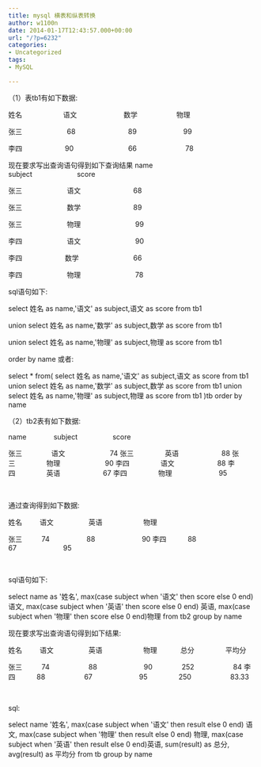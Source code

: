 ```yaml
---
title: mysql 横表和纵表转换
author: w1100n
date: 2014-01-17T12:43:57.000+00:00
url: "/?p=6232"
categories:
- Uncategorized
tags:
- MySQL

---
```

（1）表tb1有如下数据: 

 姓名                     语文                        数学                    物理

 张三                       68                           89                        99

 李四                      90                            66                         78 

现在要求写出查询语句得到如下查询结果  name                    subject                       score

 张三                       语文                           68

 张三                       数学                           89

 张三                       物理                            99

 李四                       语文                            90

李四                      数学                            66

李四                       物理                            78 

sql语句如下: 

select 姓名 as name,'语文' as subject,语文 as score from tb1

union select 姓名 as name,'数学' as subject,数学 as score from tb1

union  select 姓名 as name,'物理' as subject,物理 as score from tb1

 order by name 
或者: 


select * from(
 select 姓名 as name,'语文' as subject,语文 as score from tb1
 union
 select 姓名 as name,'数学' as subject,数学 as score from tb1
 union
 select 姓名 as name,'物理' as subject,物理 as score from tb1
 )tb
 order by name


（2）tb2表有如下数据: 


name              subject                  score


张三               语文                       74
 张三                英语                      88
 张三                物理                       90
 李四                语文                      88
 李四                英语                      67
 李四                物理                        95


 


通过查询得到如下数据: 


姓名         语文                  英语                     物理


张三          74                   88                        90
 李四           88                    67                        95


 


sql语句如下: 


select name as '姓名',
 max(case subject when '语文' then score else 0 end) 语文,
 max(case subject when '英语' then score else 0 end) 英语,
 max(case subject when '物理' then score else 0 end)物理
 from tb2
 group by name


现在要求写出查询语句得到如下结果: 


姓名         语文                  英语                     物理            总分                平均分


张三          74                    88                        90               252                    84
 李四           88                    67                        95                250                    83.33


 


sql:


select name '姓名',
 max(case subject when '语文' then result else 0 end) 语文,
 max(case subject when '物理' then result else 0 end) 物理,
 max(case subject when '英语' then result else 0 end)英语,
 sum(result) as 总分,
 avg(result) as 平均分
 from tb
 group by name

